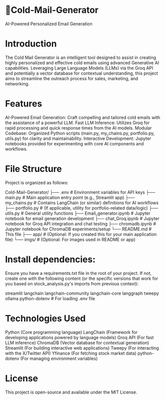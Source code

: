 # 📧Cold-Mail-Generator
AI-Powered Personalized Email Generation

# Introduction
The Cold Mail Generator is an intelligent tool designed to assist in creating highly personalized and effective cold emails using advanced Generative AI capabilities. Leveraging Large Language Models (LLMs) via the Groq API and potentially a vector database for contextual understanding, this project aims to streamline the outreach process for sales, marketing, and networking.

# Features
AI-Powered Email Generation: Craft compelling and tailored cold emails with the assistance of a powerful LLM.
Fast LLM Inference: Utilizes Groq for rapid processing and quick response times from the AI models.
Modular Codebase: Organized Python scripts (main.py, my_chains.py, portfolio.py, utils.py) for clarity and maintainability.
Interactive Development: Jupyter notebooks provided for experimenting with core AI components and workflows.

# File Structure
Project is organized as follows:

 Cold-Mail-Generator/
├── .env                  # Environment variables for API keys
├── main.py               # Main application entry point (e.g., Streamlit app)
├── my_chains.py          # Contains LangChain (or similar) definitions for AI workflows
├── portfolio.py          # (If applicable, utility for portfolio-related data/logic)
├── utils.py              # General utility functions
├── Email_generator.ipynb # Jupyter notebook for email generation development
├── chat_Groq.ipynb       # Jupyter notebook for Groq API integration and chat testing
├── chromadb.ipynb        # Jupyter notebook for ChromaDB experiments/setup
└── README.md             # This file
├── app/                  # (Optional: If you created this for your main application file)
└── imgs/                 # (Optional: For images used in README or app)

# Install dependencies:
Ensure you have a requirements.txt file in the root of your project. If not, create one with the following content (or the specific versions that work for you based on stock_analysis.py's imports from previous context):

streamlit
langchain
langchain-community
langchain-core
langgraph
tweepy
ollama
python-dotenv # For loading .env file

# Technologies Used
Python (Core programming language)
LangChain (Framework for developing applications powered by language models)
Groq API (For fast LLM inference)
ChromaDB (Vector database for contextual generation)
Streamlit (For building interactive web applications)
Tweepy (For interacting with the X/Twitter API)
Yfinance (For fetching stock market data)
python-dotenv (For managing environment variables)

# License
This project is open-source and available under the MIT License.
